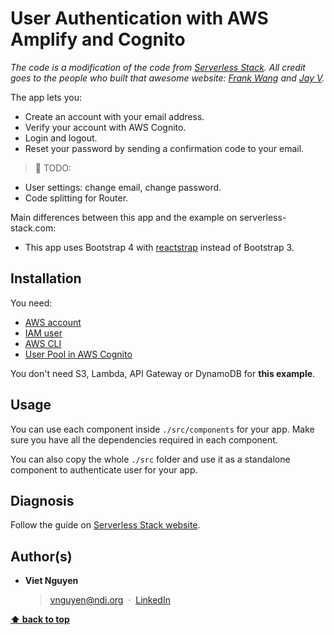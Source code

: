 # User Authentication with AWS Amplify and Cognito

*The code is a modification of the code from [Serverless Stack](https://serverless-stack.com/#table-of-contents). All credit goes to the people who built that awesome website: [Frank Wang](https://github.com/fwang) and [Jay V](https://github.com/jayair).*

The app lets you: 
- Create an account with your email address.
- Verify your account with AWS Cognito.
- Login and logout.
- Reset your password by sending a confirmation code to your email.

> :construction: TODO:
- User settings: change email, change password.
- Code splitting for Router.

Main differences between this app and the example on serverless-stack.com:

- This app uses Bootstrap 4 with [reactstrap](https://reactstrap.github.io/) instead of Bootstrap 3.

## Installation

You need:
- [AWS account](https://serverless-stack.com/chapters/create-an-aws-account.html)
- [IAM user](https://serverless-stack.com/chapters/create-an-iam-user.html)
- [AWS CLI](https://serverless-stack.com/chapters/configure-the-aws-cli.html)
- [User Pool in AWS Cognito](https://serverless-stack.com/chapters/create-a-cognito-user-pool.html)

You don't need S3, Lambda, API Gateway or DynamoDB for **this example**.

## Usage

You can use each component inside `./src/components` for your app. Make sure you have all the dependencies required in each component.

You can also copy the whole `./src` folder and use it as a standalone component to authenticate user for your app.

## Diagnosis

Follow the guide on [Serverless Stack website](https://serverless-stack.com/#table-of-contents).

## Author(s)

* <b>Viet Nguyen</b>
    > vnguyen@ndi.org &nbsp;&middot;&nbsp;
    > [LinkedIn](https://www.linkedin.com/in/nguyendviet)

**[⬆ back to top](#documentation)**
